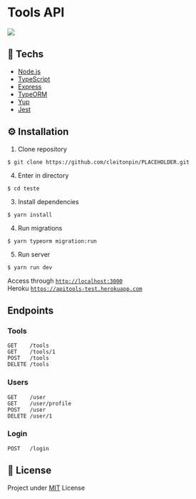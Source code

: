 # Tools API

<img src="https://heroku-badges.herokuapp.com/?app=heroku-badges" />

## 🚀 Techs
- [Node.js](https://nodejs.org/en/)
- [TypeScript](https://www.typescriptlang.org/)
- [Express](https://expressjs.com/)
- [TypeORM](https://typeorm.io/)
- [Yup](https://github.com/jquense/yup)
- [Jest](https://jestjs.io/)

## ⚙ Installation
1. Clone repository
```console
$ git clone https://github.com/cleitonpin/PLACEHOLDER.git
```
4. Enter in directory
```console
$ cd teste
```
3. Install dependencies
```console
$ yarn install
```
4. Run migrations
```console
$ yarn typeorm migration:run
```
5. Run server
```console
$ yarn run dev
```

Access through [`http://localhost:3000`](http://127.0.0.1:3000/)<br>
Heroku [`https://apitools-test.herokuapp.com`](https://apitools-test.herokuapp.com)

## Endpoints
### Tools
```http
GET    /tools
GET    /tools/1
POST   /tools
DELETE /tools
```
### Users
```http
GET    /user
GET    /user/profile
POST   /user
DELETE /user/1
```
### Login
```http
POST   /login
```

## 📜 License

Project under [MIT](./LICENSE) License

